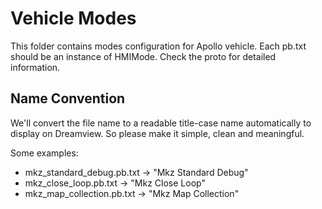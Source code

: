 # Vehicle Modes

This folder contains modes configuration for Apollo vehicle. Each pb.txt should
be an instance of HMIMode. Check the proto for detailed information.

## Name Convention

We'll convert the file name to a readable title-case name automatically to
display on Dreamview. So please make it simple, clean and meaningful.

Some examples:

* mkz_standard_debug.pb.txt -> "Mkz Standard Debug"
* mkz_close_loop.pb.txt     -> "Mkz Close Loop"
* mkz_map_collection.pb.txt -> "Mkz Map Collection"
